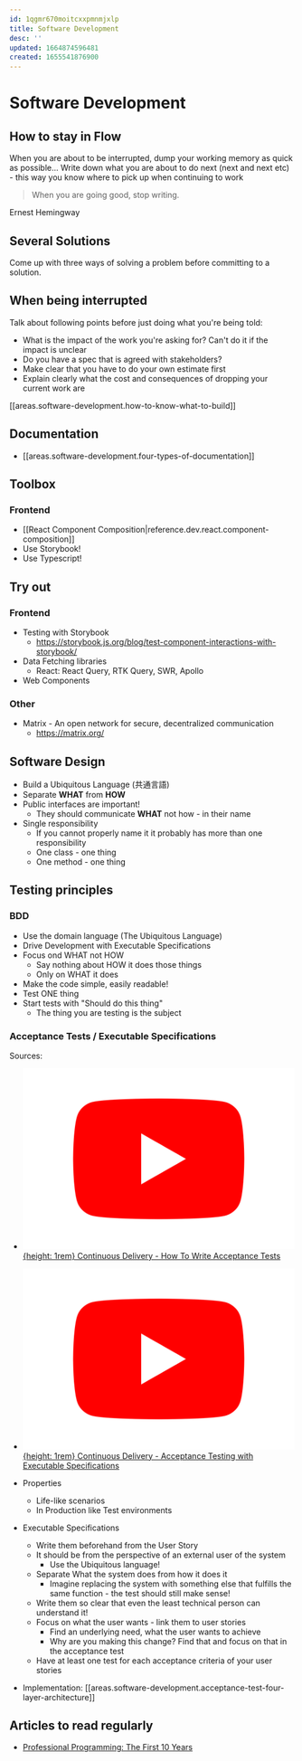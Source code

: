 ```yaml
---
id: 1qgmr670moitcxxpmnmjxlp
title: Software Development
desc: ''
updated: 1664874596481
created: 1655541876900
---
```


# Software Development

## How to stay in Flow
When you are about to be interrupted, dump your working memory as quick as possible... Write down what you are about to
do next (next and next etc) - this way you know where to pick up when continuing to work

> When you are going good, stop writing.

Ernest Hemingway

## Several Solutions
Come up with three ways of solving a problem before committing to a solution.

## When being interrupted
Talk about following points before just doing what you're being told:
- What is the impact of the work you're asking for? Can't do it if the impact is unclear
- Do you have a spec that is agreed with stakeholders?
- Make clear that you have to do your own estimate first
- Explain clearly what the cost and consequences of dropping your current work are

[[areas.software-development.how-to-know-what-to-build]]

## Documentation
- [[areas.software-development.four-types-of-documentation]]

## Toolbox

### Frontend
- [[React Component Composition|reference.dev.react.component-composition]]
- Use Storybook!
- Use Typescript!

## Try out
### Frontend
- Testing with Storybook
  - https://storybook.js.org/blog/test-component-interactions-with-storybook/
- Data Fetching libraries
  - React: React Query, RTK Query, SWR, Apollo
- Web Components

### Other
- Matrix - An open network for secure, decentralized communication
  - https://matrix.org/


## Software Design
- Build a Ubiquitous Language (共通言語)
- Separate **WHAT** from **HOW**
- Public interfaces are important!
  - They should communicate **WHAT** not how - in their name
- Single responsibility
  - If you cannot properly name it it probably has more than one responsibility
  - One class - one thing
  - One method - one thing

## Testing principles
### BDD
- Use the domain language (The Ubiquitous Language)
- Drive Development with Executable Specifications
- Focus ond WHAT not HOW
  - Say nothing about HOW it does those things
  - Only on WHAT it does
- Make the code simple, easily readable!
- Test ONE thing
- Start tests with "Should do this thing"
  - The thing you are testing is the subject

### Acceptance Tests / Executable Specifications
Sources:
- [![Youtube Icon](assets/youtube-icon.svg){height: 1rem} Continuous Delivery - How To Write Acceptance Tests](https://www.youtube.com/watch?v=JDD5EEJgpHU)
- [![Youtube Icon](assets/youtube-icon.svg){height: 1rem} Continuous Delivery - Acceptance Testing with Executable Specifications](https://www.youtube.com/watch?v=knB4jBafR_M)

- Properties
  - Life-like scenarios
  - In Production like Test environments

- Executable Specifications
  - Write them beforehand from the User Story
  - It should be from the perspective of an external user of the system
    - Use the Ubiquitous language!
  - Separate What the system does from how it does it
    - Imagine replacing the system with something else that fulfills the same function - the test should still make
      sense!
  - Write them so clear that even the least technical person can understand it!
  - Focus on what the user wants - link them to user stories
    - Find an underlying need, what the user wants to achieve
    - Why are you making this change? Find that and focus on that in the acceptance test
  - Have at least one test for each acceptance criteria of your user stories

- Implementation: [[areas.software-development.acceptance-test-four-layer-architecture]]

## Articles to read regularly
- [Professional Programming: The First 10 Years](https://thorstenball.com/blog/2022/05/17/professional-programming-the-first-10-years/)
